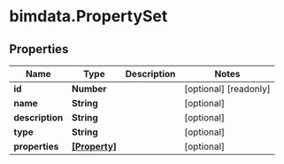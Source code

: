 # bimdata.PropertySet

## Properties

Name | Type | Description | Notes
------------ | ------------- | ------------- | -------------
**id** | **Number** |  | [optional] [readonly] 
**name** | **String** |  | [optional] 
**description** | **String** |  | [optional] 
**type** | **String** |  | [optional] 
**properties** | [**[Property]**](Property.md) |  | [optional] 


